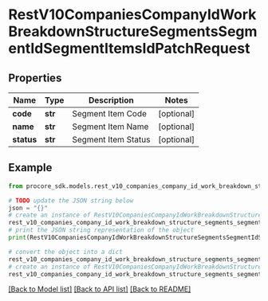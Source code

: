 # RestV10CompaniesCompanyIdWorkBreakdownStructureSegmentsSegmentIdSegmentItemsIdPatchRequest


## Properties

Name | Type | Description | Notes
------------ | ------------- | ------------- | -------------
**code** | **str** | Segment Item Code | [optional] 
**name** | **str** | Segment Item Name | [optional] 
**status** | **str** | Segment Item Status | [optional] 

## Example

```python
from procore_sdk.models.rest_v10_companies_company_id_work_breakdown_structure_segments_segment_id_segment_items_id_patch_request import RestV10CompaniesCompanyIdWorkBreakdownStructureSegmentsSegmentIdSegmentItemsIdPatchRequest

# TODO update the JSON string below
json = "{}"
# create an instance of RestV10CompaniesCompanyIdWorkBreakdownStructureSegmentsSegmentIdSegmentItemsIdPatchRequest from a JSON string
rest_v10_companies_company_id_work_breakdown_structure_segments_segment_id_segment_items_id_patch_request_instance = RestV10CompaniesCompanyIdWorkBreakdownStructureSegmentsSegmentIdSegmentItemsIdPatchRequest.from_json(json)
# print the JSON string representation of the object
print(RestV10CompaniesCompanyIdWorkBreakdownStructureSegmentsSegmentIdSegmentItemsIdPatchRequest.to_json())

# convert the object into a dict
rest_v10_companies_company_id_work_breakdown_structure_segments_segment_id_segment_items_id_patch_request_dict = rest_v10_companies_company_id_work_breakdown_structure_segments_segment_id_segment_items_id_patch_request_instance.to_dict()
# create an instance of RestV10CompaniesCompanyIdWorkBreakdownStructureSegmentsSegmentIdSegmentItemsIdPatchRequest from a dict
rest_v10_companies_company_id_work_breakdown_structure_segments_segment_id_segment_items_id_patch_request_from_dict = RestV10CompaniesCompanyIdWorkBreakdownStructureSegmentsSegmentIdSegmentItemsIdPatchRequest.from_dict(rest_v10_companies_company_id_work_breakdown_structure_segments_segment_id_segment_items_id_patch_request_dict)
```
[[Back to Model list]](../README.md#documentation-for-models) [[Back to API list]](../README.md#documentation-for-api-endpoints) [[Back to README]](../README.md)


